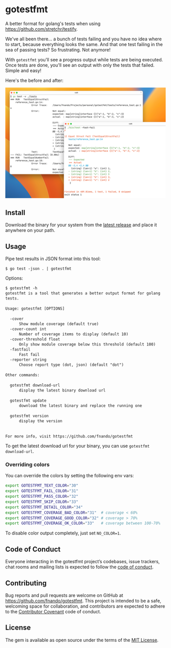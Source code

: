 # gotestfmt

A better format for golang's tests when using
<https://github.com/stretchr/testify>.

We've all been there... a bunch of tests failing and you have no idea where to
start, because everything looks the same. And that one test failing in the sea
of passing tests? So frustrating. Not anymore!

With `gotestfmt` you'll see a progress output while tests are being executed.
Once tests are done, you'll see an output with only the tests that failed.
Simple and easy!

Here's the before and after:

![An image showing the comparison between the native output versus gotestfmt's](https://github.com/fnando/gotestfmt/raw/main/gotestfmt.png)

## Install

Download the binary for your system from the
[latest release](https://github.com/fnando/gotestfmt/releases/latest) and place
it anywhere on your path.

## Usage

Pipe test results in JSON format into this tool:

```shell
$ go test -json . | gotestfmt
```

Options:

```shell
$ gotestfmt -h
gotestfmt is a tool that generates a better output format for golang tests.

Usage: gotestfmt [OPTIONS]

  -cover
      Show module coverage (default true)
  -cover-count int
      Number of coverage items to display (default 10)
  -cover-threshold float
      Only show module coverage below this threshold (default 100)
  -fastfail
      Fast fail
  -reporter string
      Choose report type (dot, json) (default "dot")

Other commands:

  gotestfmt download-url
      display the latest binary download url

  gotestfmt update
      download the latest binary and replace the running one

  gotestfmt version
      display the version


For more info, visit https://github.com/fnando/gotestfmt
```

To get the latest download url for your binary, you can use
`gotestfmt download-url`.

### Overriding colors

You can override the colors by setting the following env vars:

```bash
export GOTESTFMT_TEXT_COLOR="30"
export GOTESTFMT_FAIL_COLOR="31"
export GOTESTFMT_PASS_COLOR="32"
export GOTESTFMT_SKIP_COLOR="33"
export GOTESTFMT_DETAIL_COLOR="34"
export GOTESTFMT_COVERAGE_BAD_COLOR="31"  # coverage < 60%
export GOTESTFMT_COVERAGE_GOOD_COLOR="32" # coverage > 70%
export GOTESTFMT_COVERAGE_OK_COLOR="33"   # coverage between 100-70%
```

To disable color output completely, just set `NO_COLOR=1`.

## Code of Conduct

Everyone interacting in the gotestfmt project’s codebases, issue trackers, chat
rooms and mailing lists is expected to follow the
[code of conduct](https://github.com/fnando/gotestfmt/blob/main/CODE_OF_CONDUCT.md).

## Contributing

Bug reports and pull requests are welcome on GitHub at
https://github.com/fnando/gotestfmt. This project is intended to be a safe,
welcoming space for collaboration, and contributors are expected to adhere to
the [Contributor Covenant](http://contributor-covenant.org) code of conduct.

## License

The gem is available as open source under the terms of the
[MIT License](https://opensource.org/licenses/MIT).

